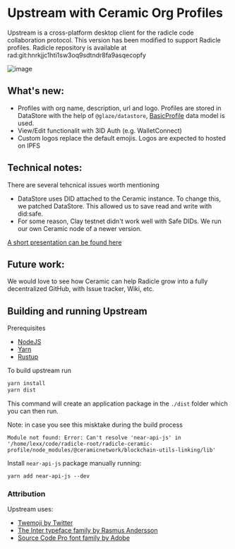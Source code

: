 # Upstream with Ceramic Org Profiles

Upstream is a cross-platform desktop client for the radicle code collaboration
protocol. This version has been modified to support Radicle profiles. Radicle repository is available at rad:git:hnrkjjc1hti1sw3oq9sdtndr8fa9asqecopfy

![image](https://user-images.githubusercontent.com/4420479/138189305-cd1fd807-e933-4efc-9b7f-11aa9c57a84c.png)

## What's new:
- Profiles with org name, description, url and logo. Profiles are stored in DataStore with the help of `@glaze/datastore`, [BasicProfile](https://developers.ceramic.network/streamtypes/tile-document/schemas/basic-profile/) data model is used.
- View/Edit functionalit with 3ID Auth (e.g. WalletConnect)
- Custom logos replace the default emojis. Logos are expected to hosted on IPFS

## Technical notes:

There are several tehcnical issues worth mentioning

- DataStore uses DID attached to the Ceramic instance. To change this, we patched DataStore. This allowed us to save read and write with did:safe.
- For some reason, Clay testnet didn't work well with Safe DIDs. We run our own Ceramic node of a newer version.

[A short presentation can be found here](https://docs.google.com/presentation/d/1GRl3e_hhJJIGdLlrvQc8KfXXvu4ZxVUy7KO_SM2hZWU)

## Future work:

We would love to see how Ceramic can help Radicle grow into a fully decentralized GitHub, with Issue tracker, Wiki, etc.

## Building and running Upstream

Prerequisites

* [NodeJS](https://nodejs.org/en/)
* [Yarn](https://yarnpkg.com/getting-started/install)
* [Rustup](https://github.com/rust-lang/rustup)

To build upstream run

```bash
yarn install
yarn dist
```

This command will create an application package in the `./dist` folder which
you can then run.

Note: in case you see this misktake during the build process

```Module not found: Error: Can't resolve 'near-api-js' in '/home/lexx/code/radicle-root/radicle-ceramic-profile/node_modules/@ceramicnetwork/blockchain-utils-linking/lib'```

Install `near-api-js` package manually running:

```yarn add near-api-js --dev```

### Attribution

Upstream uses:
  - [Twemoji by Twitter][tw]
  - [The Inter typeface family by Rasmus Andersson][ra]
  - [Source Code Pro font family by Adobe][so]


[ba]: https://badge.buildkite.com/4fb43c6b471ab7cc26509eae235b0e4bbbaace11cc1848eae6.svg?branch=master
[co]: docs/contributing.md
[de]: docs/development.md
[pr]: proxy
[ra]: https://rsms.me/inter
[rc]: https://radicle.community
[ru]: https://www.rust-lang.org
[rw]: https://radicle.xyz/downloads.html
[so]: https://adobe-fonts.github.io/source-code-pro
[st]: https://buildkite.com/monadic/radicle-upstream
[sv]: https://svelte.dev
[tw]: https://twemoji.twitter.com
[ui]: ui
